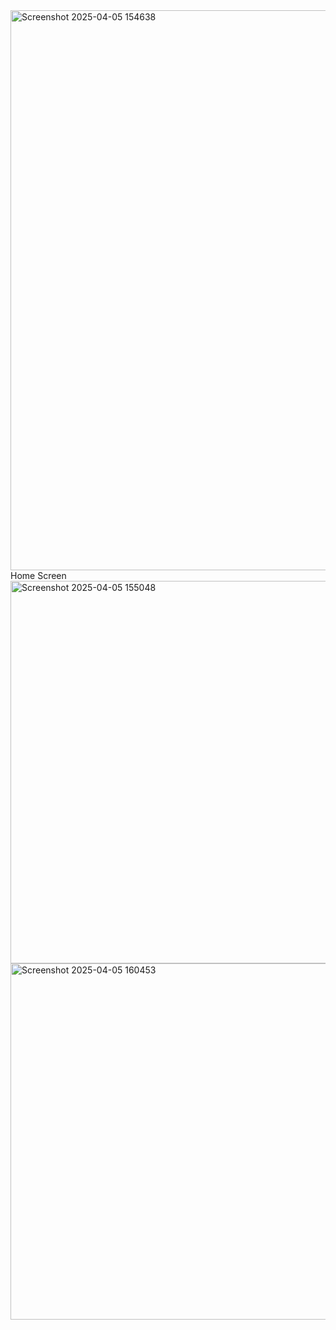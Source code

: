 <img width="1916" height="896" alt="Screenshot 2025-04-05 154638" src="https://github.com/user-attachments/assets/ee8fbecd-c6a5-4f11-8ad6-13260e8cd3e6" />
Home Screen

<img width="577" height="612" alt="Screenshot 2025-04-05 155048" src="https://github.com/user-attachments/assets/b0a34273-e9a5-47b9-8508-7dec127dd043" />
<img width="1197" height="570" alt="Screenshot 2025-04-05 160453" src="https://github.com/user-attachments/assets/87d7a7c2-473f-47d5-8363-fca9b40bb926" />
